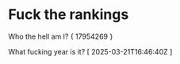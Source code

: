 # Fuck the rankings

Who the hell am I?
{ 17954269 }

What fucking year is it?
[ 2025-03-21T16:46:40Z ]
